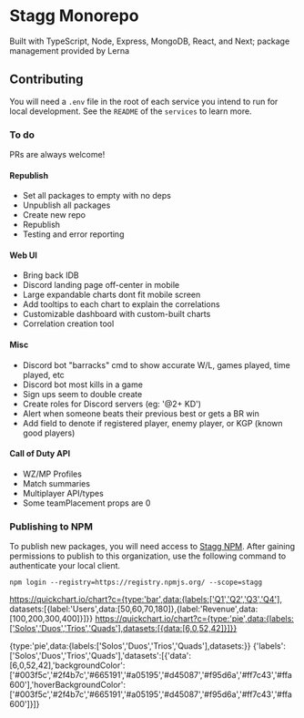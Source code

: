 # Stagg Monorepo

Built with TypeScript, Node, Express, MongoDB, React, and Next; package management provided by Lerna

## Contributing

You will need a `.env` file in the root of each service you intend to run for local development. See the `README` of the `services` to learn more.

### To do

PRs are always welcome!

#### Republish

- Set all packages to empty with no deps
- Unpublish all packages
- Create new repo
- Republish
- Testing and error reporting

#### Web UI

- Bring back IDB
- Discord landing page off-center in mobile
- Large expandable charts dont fit mobile screen
- Add tooltips to each chart to explain the correlations
- Customizable dashboard with custom-built charts
- Correlation creation tool

#### Misc

- Discord bot "barracks" cmd to show accurate W/L, games played, time played, etc
- Discord bot most kills in a game
- Sign ups seem to double create
- Create roles for Discord servers (eg: '@2+ KD')
- Alert when someone beats their previous best or gets a BR win
- Add field to denote if registered player, enemy player, or KGP (known good players)

#### Call of Duty API

- WZ/MP Profiles
- Match summaries
- Multiplayer API/types
- Some teamPlacement props are 0

### Publishing to NPM

To publish new packages, you will need access to [Stagg NPM](https://www.npmjs.com/settings/stagg/packages). After gaining permissions to publish to this organization, use the following command to authenticate your local client.

```
npm login --registry=https://registry.npmjs.org/ --scope=stagg
```

https://quickchart.io/chart?c={type:'bar',data:{labels:['Q1','Q2','Q3','Q4'], datasets:[{label:'Users',data:[50,60,70,180]},{label:'Revenue',data:[100,200,300,400]}]}}
https://quickchart.io/chart?c={type:'pie',data:{labels:['Solos','Duos','Trios','Quads'],datasets:[{data:[6,0,52,42]}]}}

{type:'pie',data:{labels:['Solos','Duos','Trios','Quads'],datasets:}}
{'labels':['Solos','Duos','Trios','Quads'],'datasets':[{'data':[6,0,52,42],'backgroundColor':['#003f5c','#2f4b7c','#665191','#a05195','#d45087','#f95d6a','#ff7c43','#ffa600'],'hoverBackgroundColor':['#003f5c','#2f4b7c','#665191','#a05195','#d45087','#f95d6a','#ff7c43','#ffa600']}]}

